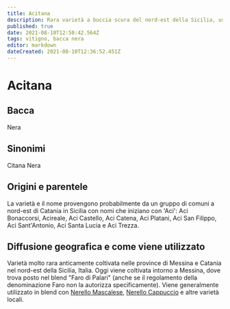 ```yaml
---
title: Acitana
description: Rara varietà a buccia scura del nord-est della Sicilia, usata in blend.
published: true
date: 2021-08-10T12:50:42.564Z
tags: vitigno, bacca nera
editor: markdown
dateCreated: 2021-08-10T12:36:52.451Z
---
```


# Acitana

## Bacca
Nera

## Sinonimi
Citana Nera

## Origini e parentele
La varietà e il nome provengono probabilmente da un gruppo di comuni a nord-est di Catania in Sicilia con nomi che iniziano con 'Aci': Aci Bonaccorsi, Acireale, Aci Castello, Aci Catena, Aci Platani, Aci San Filippo, Aci Sant'Antonio, Aci Santa Lucia e Aci Trezza.

## Diffusione geografica e come viene utilizzato

Varietà molto rara anticamente coltivata nelle province di Messina e Catania nel nord-est della Sicilia, Italia. Oggi viene coltivata intorno a Messina, dove trova posto nel blend "Faro di Palari" (anche se il regolamento della denominazione Faro non la autorizza specificamente). Viene generalmente utilizzato in blend con [Nerello Mascalese](/vitigni/bacca-nera/nerello-mascalese), [Nerello Cappuccio](/vitigni/bacca-nera/nerello-cappuccio) e altre varietà locali.


